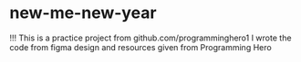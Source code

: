 # new-me-new-year
!!! This is a practice project from github.com/programminghero1
I wrote the code from figma design and resources given from Programming Hero
